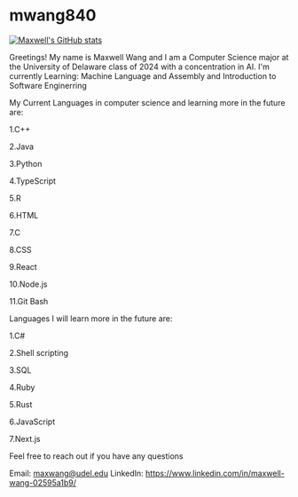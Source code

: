 # mwang840

[![Maxwell's GitHub stats](https://github-readme-stats.vercel.app/api?username=mwang840)](https://github.com/mwang840/github-readme-stats)


Greetings! My name is Maxwell Wang and I am a  Computer Science major at the University of Delaware class of 2024 with a concentration in AI.
I'm currently Learning: Machine Language and Assembly and Introduction to Software Enginerring

My Current Languages in computer science and learning more in the future are:

1.C++

2.Java

3.Python

4.TypeScript 

5.R

6.HTML

7.C

8.CSS

9.React

10.Node.js

11.Git Bash


Languages I will learn more in the future are:

1.C#

2.Shell scripting

3.SQL

4.Ruby

5.Rust

6.JavaScript

7.Next.js

Feel free to reach out if you have any questions 

Email: maxwang@udel.edu
LinkedIn: https://www.linkedin.com/in/maxwell-wang-02595a1b9/
